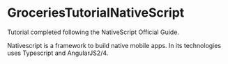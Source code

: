 # GroceriesTutorialNativeScript
Tutorial completed following the NativeScript Official Guide.

Nativescript is a framework to build native mobile apps. In its technologies uses Typescript and AngularJS2/4.

